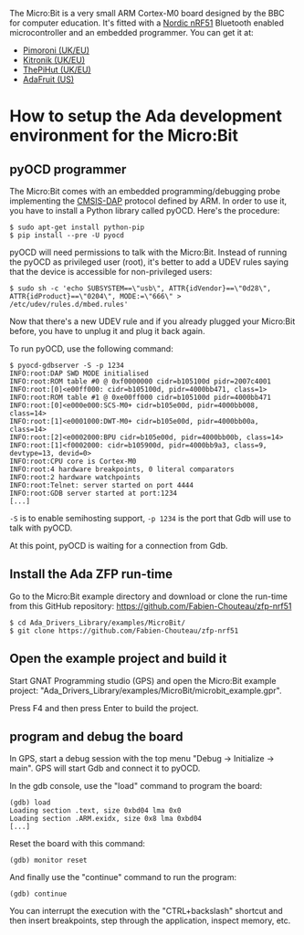 The Micro:Bit is a very small ARM Cortex-M0 board designed by the BBC for
computer education. It's fitted with a [Nordic
nRF51](https://www.nordicsemi.com/eng/Products/Bluetooth-low-energy/nRF51822)
Bluetooth enabled microcontroller and an embedded programmer. You can get it
at:

 - [Pimoroni (UK/EU)](https://shop.pimoroni.com/collections/micro-bit/products/microbit)
 - [Kitronik (UK/EU)](https://www.kitronik.co.uk/5613-bbc-microbit-board-only.html)
 - [ThePiHut (UK/EU)](https://thepihut.com/collections/microbit/products/micro-bit)
 - [AdaFruit (US)](https://www.adafruit.com/products/3362)

# How to setup the Ada development environment for the Micro:Bit

## pyOCD programmer

The Micro:Bit comes with an embedded programming/debugging probe implementing
the
[CMSIS-DAP](https://docs.mbed.com/docs/mbed-os-handbook/en/latest/advanced/DAP/)
protocol defined by ARM. In order to use it, you have to install a Python
library called pyOCD. Here's the procedure:

```
$ sudo apt-get install python-pip
$ pip install --pre -U pyocd
```

pyOCD will need permissions to talk with the Micro:Bit. Instead of running the
pyOCD as privileged user (root), it's better to add a UDEV rules saying that
the device is accessible for non-privileged users:

`$ sudo sh -c 'echo SUBSYSTEM==\"usb\", ATTR{idVendor}==\"0d28\", ATTR{idProduct}==\"0204\", MODE:=\"666\" > /etc/udev/rules.d/mbed.rules'`

Now that there's a new UDEV rule and if you already plugged your Micro:Bit
before, you have to unplug it and plug it back again.

To run pyOCD, use the following command:

```
$ pyocd-gdbserver -S -p 1234
INFO:root:DAP SWD MODE initialised
INFO:root:ROM table #0 @ 0xf0000000 cidr=b105100d pidr=2007c4001
INFO:root:[0]<e00ff000: cidr=b105100d, pidr=4000bb471, class=1>
INFO:root:ROM table #1 @ 0xe00ff000 cidr=b105100d pidr=4000bb471
INFO:root:[0]<e000e000:SCS-M0+ cidr=b105e00d, pidr=4000bb008, class=14>
INFO:root:[1]<e0001000:DWT-M0+ cidr=b105e00d, pidr=4000bb00a, class=14>
INFO:root:[2]<e0002000:BPU cidr=b105e00d, pidr=4000bb00b, class=14>
INFO:root:[1]<f0002000: cidr=b105900d, pidr=4000bb9a3, class=9, devtype=13, devid=0>
INFO:root:CPU core is Cortex-M0
INFO:root:4 hardware breakpoints, 0 literal comparators
INFO:root:2 hardware watchpoints
INFO:root:Telnet: server started on port 4444
INFO:root:GDB server started at port:1234
[...]
```

`-S` is to enable semihosting support, `-p 1234` is the port that Gdb will use
to talk with pyOCD.

At this point, pyOCD is waiting for a connection from Gdb.

## Install the Ada ZFP run-time

Go to the Micro:Bit example directory and download or clone the run-time from
this GitHub repository: https://github.com/Fabien-Chouteau/zfp-nrf51

```
$ cd Ada_Drivers_Library/examples/MicroBit/
$ git clone https://github.com/Fabien-Chouteau/zfp-nrf51
```

## Open the example project and build it

Start GNAT Programming studio (GPS) and open the Micro:Bit example project:
"Ada_Drivers_Library/examples/MicroBit/microbit_example.gpr".

Press F4 and then press Enter to build the project.

## program and debug the board

In GPS, start a debug session with the top menu "Debug -> Initialize -> main".
GPS will start Gdb and connect it to pyOCD.

In the gdb console, use the "load" command to program the board:

```
(gdb) load
Loading section .text, size 0xbd04 lma 0x0
Loading section .ARM.exidx, size 0x8 lma 0xbd04
[...]
```
Reset the board with this command:

`(gdb) monitor reset`

And finally use the "continue" command to run the program:

`(gdb) continue`

You can interrupt the execution with the "CTRL+backslash" shortcut and then
insert breakpoints, step through the application, inspect memory, etc.
